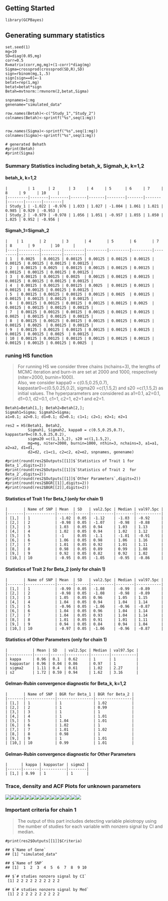 Getting Started
---------------

    library(GCPBayes)

Generating summary statistics
-----------------------------

    set.seed(1)
    mg=10
    SD=diag(0.05,mg)
    corr=0.5
    R=matrix(corr,mg,mg)+(1-corr)*diag(mg)
    Sigma=crossprod(crossprod(SD,R),SD)
    sign=rbinom(mg,1,.5)
    sign[sign==0]=-1
    betat=rep(1,mg)
    betat=betat*sign
    Betah=mvtnorm::rmvnorm(2,betat,Sigma)

    snpnames=1:mg
    genename="simulated_data"

    row.names(Betah)<-c("Study_1","Study_2")
    colnames(Betah)<-sprintf("%s",seq(1:mg))


    row.names(Sigma)<-sprintf("%s",seq(1:mg))
    colnames(Sigma)<-sprintf("%s",seq(1:mg))

    # generated Behath
    #print(Betah)
    #print(Sigma)

### Summary Statistics including betah\_k, Sigmah\_k, k=1,2

#### betah\_k, k=1,2

    |         | 1      | 2      | 3     | 4     | 5      | 6     | 7     | 8     | 9     | 10     |
    |---------|--------|--------|-------|-------|--------|-------|-------|-------|-------|--------|
    | Study_1 | -1.022 | -0.976 | 1.033 | 1.027 | -1.004 | 1.061 | 1.021 | 0.985 | 0.929 | -0.953 |
    | Study_2 | -0.979 | -0.978 | 1.056 | 1.051 | -0.957 | 1.055 | 1.050 | 1.025 | 0.952 | -0.956 |

#### Sigmah\_1=Sigmah\_2

    |    | 1       | 2       | 3       | 4       | 5       | 6       | 7       | 8       | 9       | 10      |
    |----|---------|---------|---------|---------|---------|---------|---------|---------|---------|---------|
    | 1  | 0.0025  | 0.00125 | 0.00125 | 0.00125 | 0.00125 | 0.00125 | 0.00125 | 0.00125 | 0.00125 | 0.00125 |
    | 2  | 0.00125 | 0.0025  | 0.00125 | 0.00125 | 0.00125 | 0.00125 | 0.00125 | 0.00125 | 0.00125 | 0.00125 |
    | 3  | 0.00125 | 0.00125 | 0.0025  | 0.00125 | 0.00125 | 0.00125 | 0.00125 | 0.00125 | 0.00125 | 0.00125 |
    | 4  | 0.00125 | 0.00125 | 0.00125 | 0.0025  | 0.00125 | 0.00125 | 0.00125 | 0.00125 | 0.00125 | 0.00125 |
    | 5  | 0.00125 | 0.00125 | 0.00125 | 0.00125 | 0.0025  | 0.00125 | 0.00125 | 0.00125 | 0.00125 | 0.00125 |
    | 6  | 0.00125 | 0.00125 | 0.00125 | 0.00125 | 0.00125 | 0.0025  | 0.00125 | 0.00125 | 0.00125 | 0.00125 |
    | 7  | 0.00125 | 0.00125 | 0.00125 | 0.00125 | 0.00125 | 0.00125 | 0.0025  | 0.00125 | 0.00125 | 0.00125 |
    | 8  | 0.00125 | 0.00125 | 0.00125 | 0.00125 | 0.00125 | 0.00125 | 0.00125 | 0.0025  | 0.00125 | 0.00125 |
    | 9  | 0.00125 | 0.00125 | 0.00125 | 0.00125 | 0.00125 | 0.00125 | 0.00125 | 0.00125 | 0.0025  | 0.00125 |
    | 10 | 0.00125 | 0.00125 | 0.00125 | 0.00125 | 0.00125 | 0.00125 | 0.00125 | 0.00125 | 0.00125 | 0.0025  |

### runing HS function

> For running HS we consider three chains (nchains=3), the lengths of
> MCMC iteration and burn-in are set at 2000 and 1000, respectively
> (niter=2000, burnin=1000).  
> Also, we consider kappa0 = c(0.5,0.25,0.7),
> kappastar0=c(0.5,0.25,0.2), sigma20 =c(1,1.5,2) and s20 =c(1,1.5,2) as
> initial values. The hyperparameters are considered as a1=0.1, a2=0.1,
> d1=0.1, d2=0.1, c1=1, c2=1, e2=1 and e2=1.

    Betah1=Betah[1,]; Betah2=Betah[2,];
    Sigmah1=Sigma; Sigmah2=Sigma;
    a1=0.1; a2=0.1; d1=0.1; d2=0.1; c1=1; c2=1; e2=1; e2=1

    res2 = HS(Betah1, Betah2,
              Sigmah1, Sigmah2, kappa0 = c(0.5,0.25,0.7), kappastar0=c(0.5,0.25,0.2),
              sigma20 =c(1,1.5,2), s20 =c(1,1.5,2),
              mg=mg, niter=2000, burnin=1000, nthin=3, nchains=3, a1=a1, a2=a2, d1=d1,
              d2=d2, c1=c1, c2=c2, e2=e2, snpnames, genename)

    #print(round(res2$Outputs[[1]]$`Statistics of Trait 1 for Beta_1`,digits=2))
    #print(round(res2$Outputs[[1]]$`Statistics of Trait 2  for Beta_2`,digits=2))
    #print(round(res2$Outputs[[1]]$`Other Parameters`,digits=2))
    #print(round(res2$BGR[[1]],digits=2))
    #print(round(res2$BGR[[2]],digits=2))

#### Statistics of Trait 1 for Beta\_1 (only for chain 1)

    |       | Name of SNP | Mean  | SD   | val2.5pc | Median | val97.5pc |
    |-------|-------------|-------|------|----------|--------|-----------|
    | [1,]  | 1           | -1.02 | 0.05 | -1.12    | -1.03  | -0.92     |
    | [2,]  | 2           | -0.98 | 0.05 | -1.07    | -0.98  | -0.88     |
    | [3,]  | 3           | 1.03  | 0.05 | 0.94     | 1.03   | 1.13      |
    | [4,]  | 4           | 1.02  | 0.05 | 0.94     | 1.02   | 1.12      |
    | [5,]  | 5           | -1    | 0.05 | -1.1     | -1.01  | -0.91     |
    | [6,]  | 6           | 1.06  | 0.05 | 0.98     | 1.06   | 1.16      |
    | [7,]  | 7           | 1.01  | 0.05 | 0.92     | 1.01   | 1.11      |
    | [8,]  | 8           | 0.98  | 0.05 | 0.89     | 0.99   | 1.08      |
    | [9,]  | 9           | 0.92  | 0.05 | 0.82     | 0.92   | 1.02      |
    | [10,] | 10          | -0.95 | 0.05 | -1.05    | -0.95  | -0.86     |

#### Statistics of Trait 2 for Beta\_2 (only for chain 1)

    |       | Name of SNP | Mean  | SD   | val2.5pc | Median | val97.5pc |
    |-------|-------------|-------|------|----------|--------|-----------|
    | [1,]  | 1           | -0.99 | 0.05 | -1.08    | -0.99  | -0.89     |
    | [2,]  | 2           | -0.98 | 0.05 | -1.08    | -0.98  | -0.89     |
    | [3,]  | 3           | 1.05  | 0.05 | 0.96     | 1.05   | 1.15      |
    | [4,]  | 4           | 1.04  | 0.05 | 0.94     | 1.04   | 1.14      |
    | [5,]  | 5           | -0.96 | 0.05 | -1.06    | -0.96  | -0.87     |
    | [6,]  | 6           | 1.04  | 0.05 | 0.96     | 1.04   | 1.14      |
    | [7,]  | 7           | 1.04  | 0.05 | 0.93     | 1.04   | 1.14      |
    | [8,]  | 8           | 1.01  | 0.05 | 0.91     | 1.01   | 1.11      |
    | [9,]  | 9           | 0.94  | 0.05 | 0.84     | 0.94   | 1.04      |
    | [10,] | 10          | -0.97 | 0.05 | -1.06    | -0.96  | -0.87     |

#### Statistics of Other Parameters (only for chain 1)

    |           | Mean | SD   | val2.5pc | Median | val97.5pc |
    |-----------|------|------|----------|--------|-----------|
    | kappa     | 0.96 | 0.1  | 0.62     | 1      | 1         |
    | kappastar | 0.96 | 0.04 | 0.86     | 0.97   | 1         |
    | sigma2    | 1.11 | 0.4  | 0.61     | 1.02   | 2.27      |
    | s2        | 1.72 | 0.59 | 0.94     | 1.62   | 3.16      |

#### Gelman-Rubin convergence diagnostic for Beta\_k, k=1,2

    |       | Name of SNP | BGR for Beta_1 | BGR for Beta_2 |
    |-------|-------------|----------------|----------------|
    | [1,]  | 1           | 1              | 1.02           |
    | [2,]  | 2           | 1              | 0.99           |
    | [3,]  | 3           | 1              | 1              |
    | [4,]  | 4           | 1              | 1.01           |
    | [5,]  | 5           | 1.04           | 1.01           |
    | [6,]  | 6           | 1.02           | 1              |
    | [7,]  | 7           | 1.01           | 1.02           |
    | [8,]  | 8           | 0.98           | 1              |
    | [9,]  | 9           | 1              | 1.01           |
    | [10,] | 10          | 0.99           | 1.01           |

#### Gelman-Rubin convergence diagnostic for Other Parameters

    |      | kappa | kappastar | sigma2 |
    |------|-------|-----------|--------|
    | [1,] | 0.99  | 1         | 1      |

### Trace, density and ACF Plots for unknown parameters

![](pressureh-1.png)![](pressureh-2.png)![](pressureh-3.png)![](pressureh-4.png)![](pressureh-5.png)![](pressureh-6.png)![](pressureh-7.png)![](pressureh-8.png)![](pressureh-9.png)![](pressureh-10.png)![](pressureh-11.png)![](pressureh-12.png)![](pressureh-13.png)![](pressureh-14.png)![](pressureh-15.png) 

### Important criteria for chain 1

> The output of this part includes detecting variable pleiotropy using
> the number of studies for each variable with nonzero signal by CI and
> median.

    #print(res2$Outputs[[1]]$Criteria)

    ## $`Name of Gene`
    ## [1] "simulated_data"

    ## $`Name of SNP`
    ## [1]  1  2  3  4  5  6  7  8  9 10

    ## $`# studies nonzero signal by CI`
     [1] 2 2 2 2 2 2 2 2 2 2

    ## $`# studies nonzero signal by Med`
     [1] 2 2 2 2 2 2 2 2 2 2
